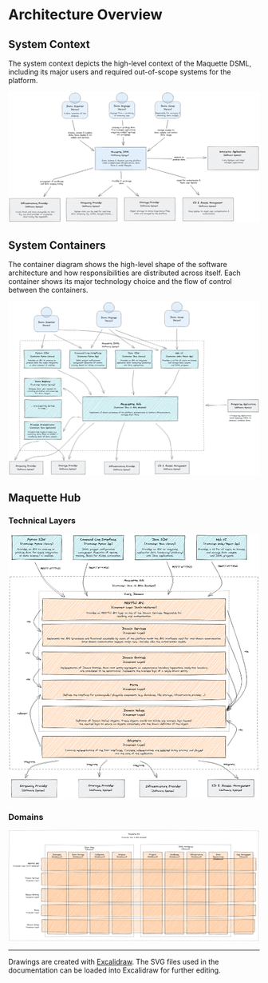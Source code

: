 # Architecture Overview

## System Context

The system context depicts the high-level context of the Maquette DSML, including its major users and required out-of-scope systems for the platform.

![System Context](./resources/maquette--context.png)

## System Containers

The container diagram shows the high-level shape of the software architecture and how responsibilities are distributed across itself. Each container shows its major technology choice and the flow of control between the containers.

![System Containers](./resources/maquette--containers.png)

## Maquette Hub

### Technical Layers

![Maquette Hub Layers](./resources/maquette--hub--layers.png)

### Domains

![Maquette Hub Domains](./resources/maquette--hub--domains.png)


---
Drawings are created with [Excalidraw](https://excalidraw.com/). The SVG files used in the documentation can be loaded into Excalidraw for further editing.